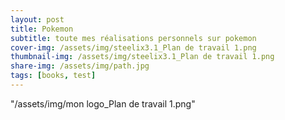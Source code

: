 ```yaml
---
layout: post
title: Pokemon
subtitle: toute mes réalisations personnels sur pokemon
cover-img: /assets/img/steelix3.1_Plan de travail 1.png
thumbnail-img: /assets/img/steelix3.1_Plan de travail 1.png
share-img: /assets/img/path.jpg
tags: [books, test]
---
```


"/assets/img/mon logo_Plan de travail 1.png"
